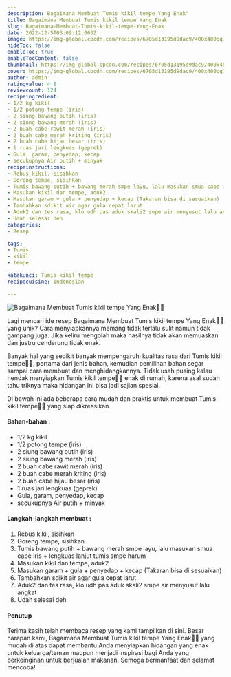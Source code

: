 ```yaml
---
description: Bagaimana Membuat Tumis kikil tempe Yang Enak"
title: Bagaimana Membuat Tumis kikil tempe Yang Enak
slug: Bagaimana-Membuat-Tumis-kikil-tempe-Yang-Enak
date: 2022-12-5T03:09:12.063Z
image: https://img-global.cpcdn.com/recipes/6705d13195d9dac9/400x400cq70/photo.jpg
hideToc: false
enableToc: true
enableTocContent: false
thumbnail: https://img-global.cpcdn.com/recipes/6705d13195d9dac9/400x400cq70/photo.jpg
cover: https://img-global.cpcdn.com/recipes/6705d13195d9dac9/400x400cq70/photo.jpg
author: admin
ratingvalue: 4.8
reviewcount: 124
recipeingredient:
- 1/2 kg kikil
- 1/2 potong tempe (iris)
- 2 siung bawang putih (iris)
- 2 siung bawang merah (iris)
- 2 buah cabe rawit merah (iris)
- 2 buah cabe merah kriting (iris)
- 2 buah cabe hijau besar (iris)
- 1 ruas jari lengkuas (geprek)
- Gula, garam, penyedap, kecap
- secukupnya Air putih + minyak
recipeinstructions:
- Rebus kikil, sisihkan
- Goreng tempe, sisihkan
- Tumis bawang putih + bawang merah smpe layu, lalu masukan smua cabe iris + lengkuas lanjut tumis smpe harum
- Masukan kikil dan tempe, aduk2
- Masukan garam + gula + penyedap + kecap (Takaran bisa di sesuaikan)
- Tambahkan sdikit air agar gula cepat larut
- Aduk2 dan tes rasa, klo udh pas aduk skali2 smpe air menyusut lalu angkat
- Udah selesai deh
categories:
- Resep

tags:
- Tumis
- kikil
- tempe

katakunci: Tumis kikil tempe
recipecuisine: Indonesian

---
```


![Bagaimana Membuat Tumis kikil tempe Yang Enak👩‍🍳](https://img-global.cpcdn.com/recipes/6705d13195d9dac9/400x400cq70/photo.jpg)

Lagi mencari ide resep Bagaimana Membuat Tumis kikil tempe Yang Enak👩‍🍳 yang unik? Cara menyiapkannya memang tidak terlalu sulit namun tidak gampang juga. Jika keliru mengolah maka hasilnya tidak akan memuaskan dan justru cenderung tidak enak.

Banyak hal yang sedikit banyak mempengaruhi kualitas rasa dari Tumis kikil tempe👩‍🍳, pertama dari jenis bahan, kemudian pemilihan bahan segar sampai cara membuat dan menghidangkannya. Tidak usah pusing kalau hendak menyiapkan Tumis kikil tempe👩‍🍳 enak di rumah, karena asal sudah tahu triknya maka hidangan ini bisa jadi sajian spesial.

Di bawah ini ada beberapa cara mudah dan praktis untuk membuat Tumis kikil tempe👩‍🍳 yang siap dikreasikan.

<!--inarticleads1-->

#### Bahan-bahan :

- 1/2 kg kikil
- 1/2 potong tempe (iris)
- 2 siung bawang putih (iris)
- 2 siung bawang merah (iris)
- 2 buah cabe rawit merah (iris)
- 2 buah cabe merah kriting (iris)
- 2 buah cabe hijau besar (iris)
- 1 ruas jari lengkuas (geprek)
- Gula, garam, penyedap, kecap
- secukupnya Air putih + minyak

<!--inarticleads2-->

#### Langkah-langkah membuat :

1. Rebus kikil, sisihkan
1. Goreng tempe, sisihkan
1. Tumis bawang putih + bawang merah smpe layu, lalu masukan smua cabe iris + lengkuas lanjut tumis smpe harum
1. Masukan kikil dan tempe, aduk2
1. Masukan garam + gula + penyedap + kecap (Takaran bisa di sesuaikan)
1. Tambahkan sdikit air agar gula cepat larut
1. Aduk2 dan tes rasa, klo udh pas aduk skali2 smpe air menyusut lalu angkat
1. Udah selesai deh

#### Penutup

Terima kasih telah membaca resep yang kami tampilkan di sini. Besar harapan kami, Bagaimana Membuat Tumis kikil tempe Yang Enak👩‍🍳 yang mudah di atas dapat membantu Anda menyiapkan hidangan yang enak untuk keluarga/teman maupun menjadi inspirasi bagi Anda yang berkeinginan untuk berjualan makanan. Semoga bermanfaat dan selamat mencoba!